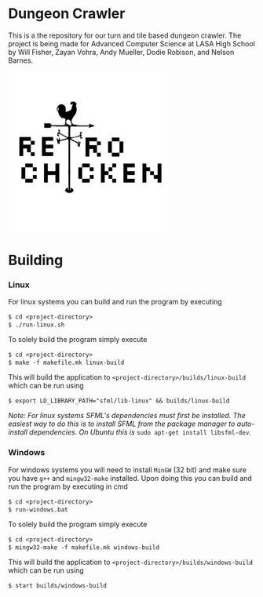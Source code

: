 # Dungeon Crawler

This is a the repository for our turn and tile based dungeon crawler. The project is being made for Advanced Computer Science at LASA High School by Will Fisher, Zayan Vohra, Andy Mueller, Dodie Robison, and Nelson Barnes.

![Retro Chicken](rclogo.PNG)

# Building
### Linux ###
For linux systems you can build and run the program by executing
```
$ cd <project-directory>
$ ./run-linux.sh
```
To solely build the program simply execute
```
$ cd <project-directory>
$ make -f makefile.mk linux-build
```
This will build the application to `<project-directory>/builds/linux-build` which can be run using
```
$ export LD_LIBRARY_PATH="sfml/lib-linux" && builds/linux-build
```
*Note: For linux systems SFML's dependencies must first be installed. The easiest way to do this is to install SFML from the package manager to auto-install dependencies. On Ubuntu this is* `sudo apt-get install libsfml-dev`*.*

### Windows ###
For windows systems you will need to install `MinGW` (32 bit) and make sure you have `g++` and `mingw32-make` installed. Upon doing this you can build and run the program by executing in cmd
```
$ cd <project-directory>
$ run-windows.bat
```
To solely build the program simply execute
```
$ cd <project-directory>
$ mingw32-make -f makefile.mk windows-build
```
This will build the application to `<project-directory>/builds/windows-build` which can be run using
```
$ start builds/windows-build
```
